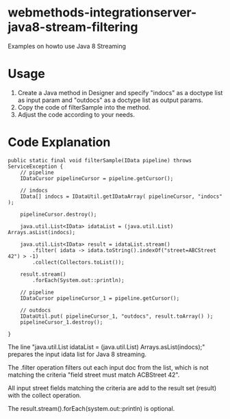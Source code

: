 # webmethods-integrationserver-java8-stream-filtering
Examples on howto use Java 8 Streaming

# Usage
1. Create a Java method in Designer and specify "indocs" as a doctype list as input param and "outdocs" as a doctype list as output params.
2. Copy the code of filterSample into the method.
3. Adjust the code according to your needs.

# Code Explanation

	public static final void filterSample(IData pipeline) throws ServiceException {
		// pipeline
		IDataCursor pipelineCursor = pipeline.getCursor();
		
		// indocs
		IData[]	indocs = IDataUtil.getIDataArray( pipelineCursor, "indocs" );
			
		pipelineCursor.destroy();
		
		java.util.List<IData> idataList = (java.util.List) Arrays.asList(indocs);
		
		java.util.List<IData> result = idataList.stream()
			.filter( idata -> idata.toString().indexOf("street=ABCStreet 42") > -1)
			.collect(Collectors.toList());
		
		result.stream()
			.forEach(System.out::println);
		
		// pipeline
		IDataCursor pipelineCursor_1 = pipeline.getCursor();
		
		// outdocs
		IDataUtil.put( pipelineCursor_1, "outdocs", result.toArray() );
		pipelineCursor_1.destroy();
			
	}
	
The line "java.util.List<IData> idataList = (java.util.List) Arrays.asList(indocs);" prepares the input idata list for Java 8 streaming.

The .filter operation filters out each input doc from the list, which is not matching the criteria "field street must match ACBStreet 42".

All input street fields matching the criteria are add to the result set (result) with the collect operation.

The result.stream().forEach(system.out::println) is optional.


